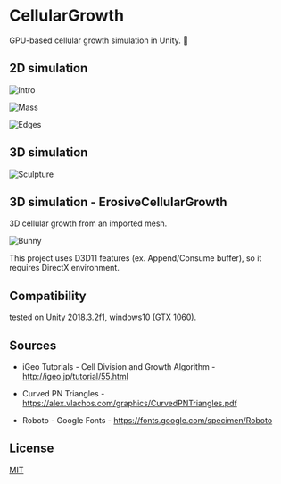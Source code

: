 CellularGrowth
=====================

GPU-based cellular growth simulation in Unity. 🧠

## 2D simulation 

![Intro](https://raw.githubusercontent.com/mattatz/CellularGrowth/master/Captures/Intro.gif)

![Mass](https://raw.githubusercontent.com/mattatz/CellularGrowth/master/Captures/Mass.gif)

![Edges](https://raw.githubusercontent.com/mattatz/CellularGrowth/master/Captures/Edges.gif)

## 3D simulation 

![Sculpture](https://raw.githubusercontent.com/mattatz/CellularGrowth/master/Captures/Sculpture.gif)

## 3D simulation - ErosiveCellularGrowth

3D cellular growth from an imported mesh.

![Bunny](https://raw.githubusercontent.com/mattatz/CellularGrowth/master/Captures/Bunny.gif)

This project uses D3D11 features (ex. Append/Consume buffer), so it requires DirectX environment.

## Compatibility

tested on Unity 2018.3.2f1, windows10 (GTX 1060).

## Sources

- iGeo Tutorials - Cell Division and Growth Algorithm - http://igeo.jp/tutorial/55.html

- Curved PN Triangles - https://alex.vlachos.com/graphics/CurvedPNTriangles.pdf

- Roboto - Google Fonts - https://fonts.google.com/specimen/Roboto

## License

[MIT](LICENSE)
